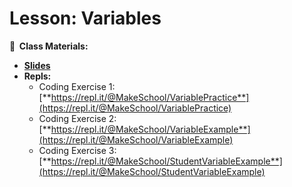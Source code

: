 <!-- .slide: data-background="./Images/header.svg" data-background-repeat="none" data-background-size="40% 40%" data-background-position="center 10%" class="header" -->
# Lesson: Variables

<!-- Put a link to the slides so that students can find them -->

**📝 &nbsp;Class Materials:** 
  <!-- Put a link to the slides -->
* [**Slides**](https://docs.google.com/presentation/d/13rjgdi8tUD28S3ItSQEAPShqvxGmtcyc8hJxlKz8ZjY/edit?usp=drive_web&ouid=118040253597909891899)
* **Repls:**
  * Coding Exercise 1: [**https://repl.it/@MakeSchool/VariablePractice**](https://repl.it/@MakeSchool/VariablePractice)
  * Coding Exercise 2: [**https://repl.it/@MakeSchool/VariableExample**](https://repl.it/@MakeSchool/VariableExample)
  * Coding Exercise 3: [**https://repl.it/@MakeSchool/StudentVariableExample**](https://repl.it/@MakeSchool/StudentVariableExample)

<!-- > -->
